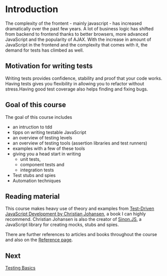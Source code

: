 # Introduction
The complexity of the frontent - mainly javascript - has increased dramatically over the past few years. A lot of business logic has shifted from backend to frontend thanks to better browsers, more advanced JavaScript and the popularity of AJAX. With the increase in amount of JavaScript in the frontend and the complexity that comes with it, the demand for tests has climbed as well.

## Motivation for writing tests
Writing tests provides confidence, stability and proof that your code works. Having tests gives you flexibility in allowing you to refactor without stress.Having good test coverage also helps finding and fixing bugs.

## Goal of this course
The goal of this course includes
- an intruction to tdd
- tipps on writing testable JavaScript
- an overview of testing levels
- an overview of testing tools (assertion libraries and test runners)
- examples with a few of these tools
- giving you a head start in writing
	+ unit tests,
	+ component tests and
	+ integration tests
- Test stubs and spies
- Automation techniques

## Reading material
This course makes heavy use of theory and examples from [Test-Driven JavaScript Development by Christian Johansen](http://tddjs.com/), a book I can highly recommend. Christian Johansen is also the creator of [Sinon.JS](http://sinonjs.org/), a JavaScript library for creating mocks, stubs and spies.

There are further references to articles and books throughout the course and also on the [Reference page](./references.md).

## Next
[Testing Basics](testing-basics.md)
